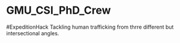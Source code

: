 # GMU_CSI_PhD_Crew

#ExpeditionHack
Tackling human trafficking from thrre different but intersectional angles.

